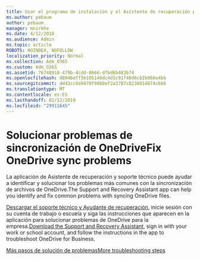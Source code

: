 ```yaml
---
title: Usar el programa de instalación y el Asistente de recuperación para solucionar problemas de OneDrive para la empresa
ms.author: pebaum
author: pebaum
manager: mnirkhe
ms.date: 4/12/2018
ms.audience: Admin
ms.topic: article
ROBOTS: NOINDEX, NOFOLLOW
localization_priority: Normal
ms.collection: Adm_O365
ms.custom: Adm_O365
ms.assetid: 76748918-479b-4cdd-8666-dfbd6b483b74
ms.openlocfilehash: d8946eff5b105146dc4d1c91f40d6cb2b066e4bb
ms.sourcegitcommit: dd43cc0a9470f98b8ef2a3787c823801d674c666
ms.translationtype: MT
ms.contentlocale: es-ES
ms.lasthandoff: 02/12/2019
ms.locfileid: "29911645"
---
```

# <a name="fix-onedrive-sync-problems"></a><span data-ttu-id="b3515-102">Solucionar problemas de sincronización de OneDrive</span><span class="sxs-lookup"><span data-stu-id="b3515-102">Fix OneDrive sync problems</span></span>

<span data-ttu-id="b3515-103">La aplicación de Asistente de recuperación y soporte técnico puede ayudar a identificar y solucionar los problemas más comunes con la sincronización de archivos de OneDrive.</span><span class="sxs-lookup"><span data-stu-id="b3515-103">The Support and Recovery Assistant app can help you identify and fix common problems with syncing OneDrive files.</span></span> 
  
<span data-ttu-id="b3515-104">[Descargar el soporte técnico y Ayudante de recuperación](https://aka.ms/sara), inicie sesión con su cuenta de trabajo o escuela y siga las instrucciones que aparecen en la aplicación para solucionar problemas de OneDrive para la empresa.</span><span class="sxs-lookup"><span data-stu-id="b3515-104">[Download the Support and Recovery Assistant](https://aka.ms/sara), sign in with your work or school account, and follow the instructions in the app to troubleshoot OneDrive for Business.</span></span> 
  
[<span data-ttu-id="b3515-105">Más pasos de solución de problemas</span><span class="sxs-lookup"><span data-stu-id="b3515-105">More troubleshooting steps</span></span>](https://go.microsoft.com/fwlink/?linkid=872097)
  

